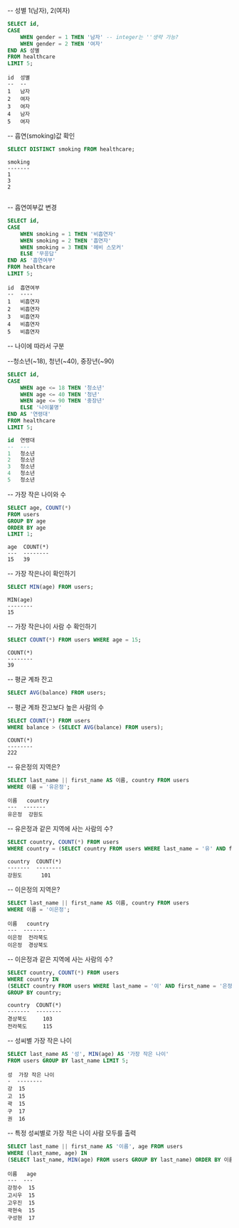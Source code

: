 -- 성별 1(남자), 2(여자)

```sql
SELECT id,
CASE 
	WHEN gender = 1 THEN '남자' -- integer는 ''생략 가능?
	WHEN gender = 2 THEN '여자'
END AS 성별
FROM healthcare
LIMIT 5;

```

```
id  성별
--  --
1   남자
2   여자
3   여자
4   남자
5   여자
```





-- 흡연(smoking)값 확인

```sql
SELECT DISTINCT smoking FROM healthcare;
```

```
smoking
-------
1      
3      
2      
     
```



-- 흡연여부값 변경

```sql
SELECT id,
CASE
	WHEN smoking = 1 THEN '비흡연자'
	WHEN smoking = 2 THEN '흡연자'
	WHEN smoking = 3 THEN '헤비 스모커'
	ELSE '무응답'
END AS '흡연여부'
FROM healthcare
LIMIT 5;
```

```
id  흡연여부
--  ----
1   비흡연자
2   비흡연자
3   비흡연자
4   비흡연자
5   비흡연자
```



-- 나이에 따라서 구분

--청소년(~18), 청년(~40), 중장년(~90)

```sql
SELECT id,
CASE
	WHEN age <= 18 THEN '청소년'
	WHEN age <= 40 THEN '청년'
	WHEN age <= 90 THEN '중장년'
	ELSE '나이불명'
END AS '연령대'
FROM healthcare
LIMIT 5;
```

```sql
id  연령대
--  ---
1   청소년
2   청소년
3   청소년
4   청소년
5   청소년
```



-- 가장 작은 나이와 수

```sql
SELECT age, COUNT(*)
FROM users
GROUP BY age
ORDER BY age
LIMIT 1;
```

 ```
 age  COUNT(*)
 ---  --------
 15   39      
 ```



-- 가장 작은나이 확인하기

```sql
SELECT MIN(age) FROM users;
```

```
MIN(age)
--------
15      
```

-- 가장 작은나이 사람 수 확인하기

```sql
SELECT COUNT(*) FROM users WHERE age = 15;
```

```
COUNT(*)
--------
39      
```



-- 평균 계좌 잔고

```sql
SELECT AVG(balance) FROM users;
```

-- 평균 계좌 잔고보다 높은 사람의 수

```sql
SELECT COUNT(*) FROM users
WHERE balance > (SELECT AVG(balance) FROM users);
```

```
COUNT(*)
--------
222     
```



-- 유은정의 지역은?

```sql
SELECT last_name || first_name AS 이름, country FROM users
WHERE 이름 = '유은정';
```

```
이름   country
---  ------- 
유은정  강원도   
```



-- 유은정과 같은 지역에 사는 사람의 수?

```sql
SELECT country, COUNT(*) FROM users
WHERE country = (SELECT country FROM users WHERE last_name = '유' AND first_name = '은정');
```

```
country  COUNT(*)
-------  --------
강원도      101    
```



-- 이은정의 지역은?

```sql
SELECT last_name || first_name AS 이름, country FROM users
WHERE 이름 = '이은정';
```

```
이름   country
---  -------
이은정  전라북도   
이은정  경상북도
```



-- 이은정과 같은 지역에 사는 사람의 수?

```sql
SELECT country, COUNT(*) FROM users
WHERE country IN 
(SELECT country FROM users WHERE last_name = '이' AND first_name = '은정') 
GROUP BY country;
```

```
country  COUNT(*)
-------  --------
경상북도     103     
전라북도     115 
```





-- 성씨별 가장 작은 나이

```sql
SELECT last_name AS '성', MIN(age) AS '가장 작은 나이'
FROM users GROUP BY last_name LIMIT 5;
```

```
성  가장 작은 나이
-  --------
강  15      
고  15      
곽  15      
구  17      
권  16      
```



-- 특정 성씨별로 가장 적은 나이 사람 모두를 출력

```sql
SELECT last_name || first_name AS '이름', age FROM users
WHERE (last_name, age) IN 
(SELECT last_name, MIN(age) FROM users GROUP BY last_name) ORDER BY 이름 LIMIT 5;
```

```
이름   age
---  ---
강정수  15 
고시우  15
고우진  15 
곽현숙  15 
구성현  17 
```

